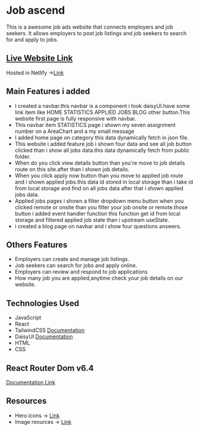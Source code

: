 
# Job ascend

This is a awesome job ads website that connects employers and job seekers. It allows employers to post job listings and job seekers to search for and apply to jobs.

## [Live Website Link](https://job-ascend.netlify.app/) 
Hosted in Netlify ->[Link](https://job-ascend.netlify.app/)

## Main Features i added

- I created a navbar.this navbar is a component i took daisyUI.have some link item like HOME STATISTICS APPLIED JOBS BLOG other button.This website first page is fully responsive with navbar.
- This navbar item STATISTICS page i shown my seven assignment number on a AreaChart and a my small message
- I added home page on category this data dynamically fetch in json file.
- This website i added feature job i shown four data and see all job button clicked than i show all jobs data.this data dynamically fetch from public folder.
- When do you click view details button than you're move to job details route on this site.after than i shown job details.
- When you click apply now button than you move to applied job route and i shown applied jobs.this data id stored in local storage than i take id from local storage and find on all jobs data after that i shown applied jobs data.
- Applied jobs pages i shown a filter dropdown menu button when you clicked remote or onsite than you filter your job onsite or remote.those button i added event handler function this function get id from local storage and filtered applied job state than i upstream useState.
- i created a blog page on navbar and i show four questions answers. 



## Others Features
- Employers can create and manage job listings.
- Job seekers can search for jobs and apply online.
- Employers can review and respond to job applications
- How many job you are applied,anytime check your job details on our website.

## Technologies Used
- JavaScript
- React
- TailwindCSS  [Documentation](https://tailwindcss.com/docs/installation)
- DaisyUI [Documentation](https://daisyui.com/docs/install/)
- HTML
- CSS
## React Router Dom v6.4
[Documentation Link](https://reactrouter.com/en/main/start/tutorial)

## Resources
- Hero icons -> [Link](https://github.com/tailwindlabs/heroicons)
- Image reources -> [Link](https://www.google.com/)
